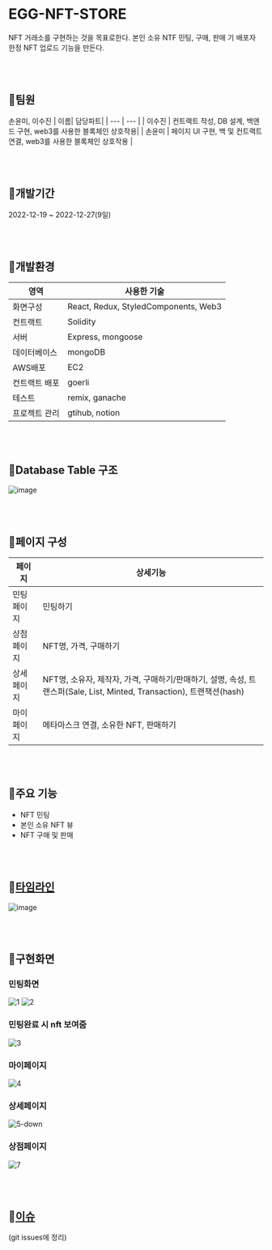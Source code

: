 # EGG-NFT-STORE
NFT 거래소를 구현하는 것을 목표로한다. 본인 소유 NTF 민팅, 구매, 판매 기 배포자 한정 NFT 업로드 기능을 만든다.


<br />
<br />


## 📌팀원
손윤미, 이수진
| 이름| 담당파트|
| --- | --- |
| 이수진 | 컨트랙트 작성, DB 설계, 백엔드 구현, web3를 사용한 블록체인 상호작용|
| 손윤미 | 페이지 UI 구현, 백 및 컨트랙트 연결, web3를 사용한 블록체인 상호작용 |


<br />
<br />


## 📌개발기간


2022-12-19 ~ 2022-12-27(9일)


<br />
<br />


## 📌개발환경


| 영역 | 사용한 기술 |
| --- | --- |
| 화면구성 | React, Redux, StyledComponents, Web3 |
| 컨트랙트 | Solidity |
| 서버 | Express, mongoose |
| 데이터베이스 | mongoDB |
| AWS배포 | EC2 |
| 컨트랙트 배포 | goerli |
| 테스트 | remix, ganache |
| 프로젝트 관리 | gtihub, notion |  



<br />
<br />


## 📌Database Table 구조
![image](https://user-images.githubusercontent.com/50866572/220256158-6e0d731e-3512-4731-81fd-2e8c6e2846a3.png)


<br />
<br />


## 📌페이지 구성



| 페이지 | 상세기능 |
| --- | --- |
| 민팅 페이지 | 민팅하기 |
| 상점 페이지 | NFT명, 가격, 구매하기 |
| 상세 페이지 | NFT명, 소유자, 제작자, 가격, 구매하기/판매하기, 설명, 속성, 트랜스퍼(Sale, List, Minted, Transaction), 트랜잭션(hash) |
| 마이 페이지 | 메타마스크 연결, 소유한 NFT, 판매하기 |



<br />
<br />



## 📌주요 기능
- NFT 민팅
- 본인 소유 NFT 뷰
- NFT 구매 및 판매
   
<br />
<br />

## 📌[타임라인](https://www.notion.so/Team-Project-8d58d7a0acc44d95a880231f348bde3d#d200dbef3a00472880d036e773f4b5a2)
![image](https://user-images.githubusercontent.com/107897885/209893386-1e8e21de-8225-4931-a508-97d3d0afb2c2.png)

<br />
<br />

## 📌구현화면
### 민팅화면
![1](https://user-images.githubusercontent.com/107897885/209900125-fdbdcf33-b7de-43f2-be86-9cbfe506f4fa.png)
![2](https://user-images.githubusercontent.com/107897885/209900130-a647eba4-a3e7-46df-a398-69ad5e96e085.png)

### 민팅완료 시 nft 보여줌
![3](https://user-images.githubusercontent.com/107897885/209900134-b00c1aab-b228-47cb-b808-39800ed060c9.png)

### 마이페이지
![4](https://user-images.githubusercontent.com/107897885/209900139-d3bc0ebd-ec10-4a21-8b28-462fe2a086e6.png)

### 상세페이지
![5-down](https://user-images.githubusercontent.com/107897885/209900144-6e5d82b5-eb9b-4565-bbe0-0073eda4f63f.png)

### 상점페이지
![7](https://user-images.githubusercontent.com/107897885/209900149-3e25fb94-6a74-4d90-aebb-1eb56ff32864.png)

<br />
<br />

## 📌[이슈](https://github.com/EGG-MONG/EGG-NFT-STORE/issues)
(git issues에 정리)
